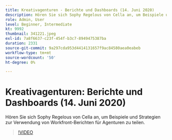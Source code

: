 ```yaml
---
title: Kreativagenturen - Berichte und Dashboards (14. Juni 2020)
description: Hören Sie sich Sophy Regelous von Cella an, um Beispiele und Strategien zur Verwendung von Workfront-Berichten für Agenturen zu teilen.
role: Admin, User
level: Beginner, Intermediate
kt: 9992
thumbnail: 341221.jpeg
exl-id: 7a8f6637-c23f-454f-b3c7-8949475387ba
duration: 2331
source-git-commit: 9a297cda953d4414131657f9ac84580aea0eabeb
workflow-type: tm+mt
source-wordcount: '50'
ht-degree: 0%

---
```


# Kreativagenturen: Berichte und Dashboards (14. Juni 2020)

Hören Sie sich Sophy Regelous von Cella an, um Beispiele und Strategien zur Verwendung von Workfront-Berichten für Agenturen zu teilen.

>[!VIDEO](https://video.tv.adobe.com/v/341221/?quality=12&learn=on)
